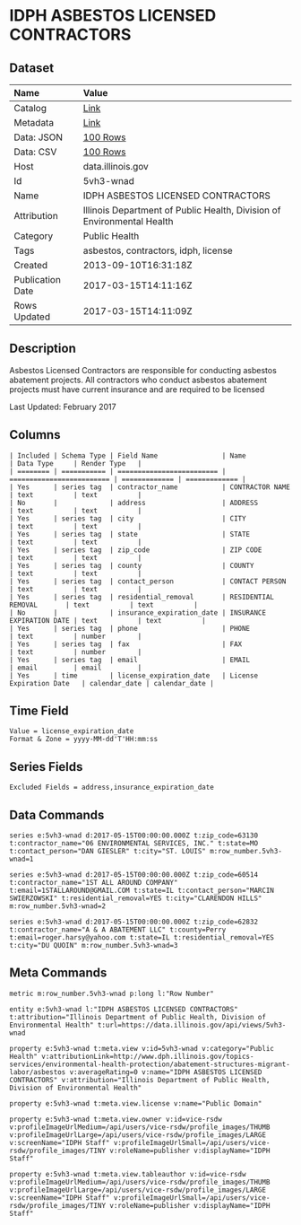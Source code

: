 # IDPH ASBESTOS LICENSED CONTRACTORS

## Dataset

| Name | Value |
| :--- | :---- |
| Catalog | [Link](https://catalog.data.gov/dataset/idph-asbestos-licensed-contractors-a3b2f) |
| Metadata | [Link](https://data.illinois.gov/api/views/5vh3-wnad) |
| Data: JSON | [100 Rows](https://data.illinois.gov/api/views/5vh3-wnad/rows.json?max_rows=100) |
| Data: CSV | [100 Rows](https://data.illinois.gov/api/views/5vh3-wnad/rows.csv?max_rows=100) |
| Host | data.illinois.gov |
| Id | 5vh3-wnad |
| Name | IDPH ASBESTOS LICENSED CONTRACTORS |
| Attribution | Illinois Department of Public Health, Division of Environmental Health |
| Category | Public Health |
| Tags | asbestos, contractors, idph, license |
| Created | 2013-09-10T16:31:18Z |
| Publication Date | 2017-03-15T14:11:16Z |
| Rows Updated | 2017-03-15T14:11:09Z |

## Description

Asbestos Licensed Contractors are responsible for conducting asbestos abatement projects. All contractors who conduct asbestos abatement projects must have current insurance and are required to be licensed

Last Updated: February 2017

## Columns

```ls
| Included | Schema Type | Field Name                | Name                      | Data Type     | Render Type   |
| ======== | =========== | ========================= | ========================= | ============= | ============= |
| Yes      | series tag  | contractor_name           | CONTRACTOR NAME           | text          | text          |
| No       |             | address                   | ADDRESS                   | text          | text          |
| Yes      | series tag  | city                      | CITY                      | text          | text          |
| Yes      | series tag  | state                     | STATE                     | text          | text          |
| Yes      | series tag  | zip_code                  | ZIP CODE                  | text          | text          |
| Yes      | series tag  | county                    | COUNTY                    | text          | text          |
| Yes      | series tag  | contact_person            | CONTACT PERSON            | text          | text          |
| Yes      | series tag  | residential_removal       | RESIDENTIAL REMOVAL       | text          | text          |
| No       |             | insurance_expiration_date | INSURANCE EXPIRATION DATE | text          | text          |
| Yes      | series tag  | phone                     | PHONE                     | text          | number        |
| Yes      | series tag  | fax                       | FAX                       | text          | number        |
| Yes      | series tag  | email                     | EMAIL                     | email         | email         |
| Yes      | time        | license_expiration_date   | License Expiration Date   | calendar_date | calendar_date |
```

## Time Field

```ls
Value = license_expiration_date
Format & Zone = yyyy-MM-dd'T'HH:mm:ss
```

## Series Fields

```ls
Excluded Fields = address,insurance_expiration_date
```

## Data Commands

```ls
series e:5vh3-wnad d:2017-05-15T00:00:00.000Z t:zip_code=63130 t:contractor_name="06 ENVIRONMENTAL SERVICES, INC." t:state=MO t:contact_person="DAN GIESLER" t:city="ST. LOUIS" m:row_number.5vh3-wnad=1

series e:5vh3-wnad d:2017-05-15T00:00:00.000Z t:zip_code=60514 t:contractor_name="1ST ALL AROUND COMPANY" t:email=1STALLAROUND@GMAIL.COM t:state=IL t:contact_person="MARCIN SWIERZOWSKI" t:residential_removal=YES t:city="CLARENDON HILLS" m:row_number.5vh3-wnad=2

series e:5vh3-wnad d:2017-05-15T00:00:00.000Z t:zip_code=62832 t:contractor_name="A & A ABATEMENT LLC" t:county=Perry t:email=roger.harsy@yahoo.com t:state=IL t:residential_removal=YES t:city="DU QUOIN" m:row_number.5vh3-wnad=3
```

## Meta Commands

```ls
metric m:row_number.5vh3-wnad p:long l:"Row Number"

entity e:5vh3-wnad l:"IDPH ASBESTOS LICENSED CONTRACTORS" t:attribution="Illinois Department of Public Health, Division of Environmental Health" t:url=https://data.illinois.gov/api/views/5vh3-wnad

property e:5vh3-wnad t:meta.view v:id=5vh3-wnad v:category="Public Health" v:attributionLink=http://www.dph.illinois.gov/topics-services/environmental-health-protection/abatement-structures-migrant-labor/asbestos v:averageRating=0 v:name="IDPH ASBESTOS LICENSED CONTRACTORS" v:attribution="Illinois Department of Public Health, Division of Environmental Health"

property e:5vh3-wnad t:meta.view.license v:name="Public Domain"

property e:5vh3-wnad t:meta.view.owner v:id=vice-rsdw v:profileImageUrlMedium=/api/users/vice-rsdw/profile_images/THUMB v:profileImageUrlLarge=/api/users/vice-rsdw/profile_images/LARGE v:screenName="IDPH Staff" v:profileImageUrlSmall=/api/users/vice-rsdw/profile_images/TINY v:roleName=publisher v:displayName="IDPH Staff"

property e:5vh3-wnad t:meta.view.tableauthor v:id=vice-rsdw v:profileImageUrlMedium=/api/users/vice-rsdw/profile_images/THUMB v:profileImageUrlLarge=/api/users/vice-rsdw/profile_images/LARGE v:screenName="IDPH Staff" v:profileImageUrlSmall=/api/users/vice-rsdw/profile_images/TINY v:roleName=publisher v:displayName="IDPH Staff"
```